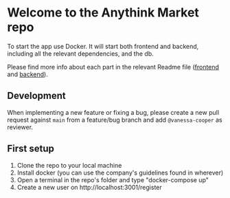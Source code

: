 # Welcome to the Anythink Market repo

To start the app use Docker. It will start both frontend and backend, including all the relevant dependencies, and the db.

Please find more info about each part in the relevant Readme file ([frontend](frontend/readme.md) and [backend](backend/README.md)).

## Development

When implementing a new feature or fixing a bug, please create a new pull request against `main` from a feature/bug branch and add `@vanessa-cooper` as reviewer.

## First setup

1. Clone the repo to your local machine
2. Install docker (you can use the company's guidelines found in wherever)
3. Open a terminal in the repo's folder and type "docker-compose up"
4. Create a new user on http://localhost:3001/register